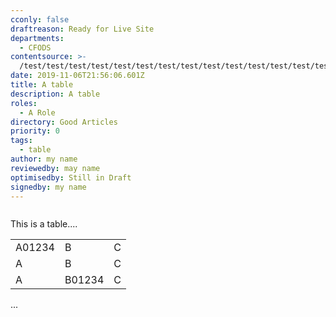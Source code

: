 ```yaml
---
cconly: false
draftreason: Ready for Live Site
departments:
  - CFODS
contentsource: >-
  /test/test/test/test/test/test/test/test/test/test/test/test/test/test/test/test/test/test/test/test/test/test/test/test/test/test/test/test/test/test/test/test/test/test/test/test
date: 2019-11-06T21:56:06.601Z
title: A table
description: A table
roles:
  - A Role
directory: Good Articles
priority: 0
tags:
  - table
author: my name
reviewedby: may name
optimisedby: Still in Draft
signedby: my name
---
```

![]()

This is a table....

<table>
<tr><td>A01234</td><td>B</td><td>C</td></tr>
<tr><td>A</td><td>B</td><td>C</td></tr>
<tr><td>A</td><td>B01234</td><td>C</td></tr>
</table>

...
